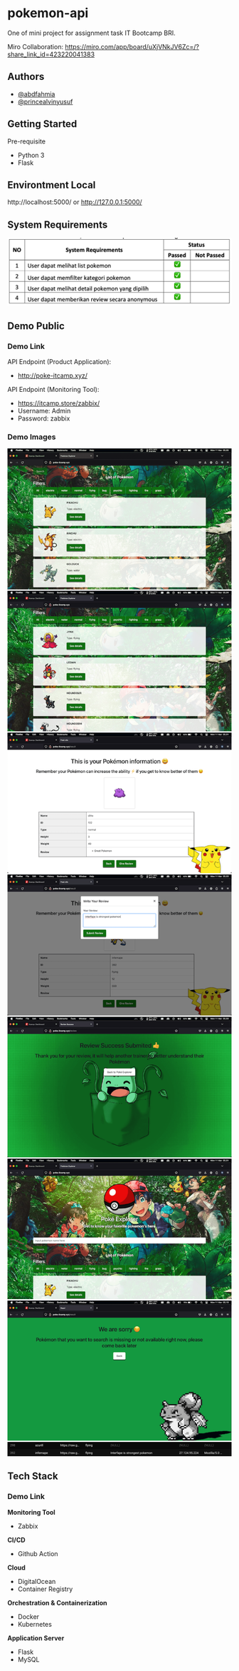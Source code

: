 # pokemon-api
One of mini project for assignment task IT Bootcamp BRI.

Miro Collaboration: https://miro.com/app/board/uXjVNkJV6Zc=/?share_link_id=423220041383

## Authors
- [@abdfahmia](https://github.com/abdfahmia/)
- [@princealvinyusuf](https://github.com/princealvinyusuf/)

## Getting Started
Pre-requisite
- Python 3
- Flask

## Environtment Local
http://localhost:5000/ or http://127.0.0.1:5000/

## System Requirements
![alt text](https://github.com/abdfahmia/pokemon-api/blob/main/images/images9.png?raw=true)

## Demo Public
### Demo Link
API Endpoint (Product Application):
- http://poke-itcamp.xyz/
  
API Endpoint (Monitoring Tool):
- https://itcamp.store/zabbix/
- Username: Admin
- Password: zabbix

### Demo Images
![alt text](https://github.com/abdfahmia/pokemon-api/blob/main/images/images1.png?raw=true)
![alt text](https://github.com/abdfahmia/pokemon-api/blob/main/images/images2.png?raw=true)
![alt text](https://github.com/abdfahmia/pokemon-api/blob/main/images/images3.png?raw=true)
![alt text](https://github.com/abdfahmia/pokemon-api/blob/main/images/images4.png?raw=true)
![alt text](https://github.com/abdfahmia/pokemon-api/blob/main/images/images5.png?raw=true)
![alt text](https://github.com/abdfahmia/pokemon-api/blob/main/images/images6.png?raw=true)
![alt text](https://github.com/abdfahmia/pokemon-api/blob/main/images/images7.png?raw=true)
![alt text](https://github.com/abdfahmia/pokemon-api/blob/main/images/images8.png?raw=true)


## Tech Stack
### Demo Link
**Monitoring Tool**
- Zabbix
  
**CI/CD**
- Github Action
  
**Cloud**
- DigitalOcean
- Container Registry
  
**Orchestration & Containerization**
- Docker
- Kubernetes
  
**Application Server**
- Flask
- MySQL
